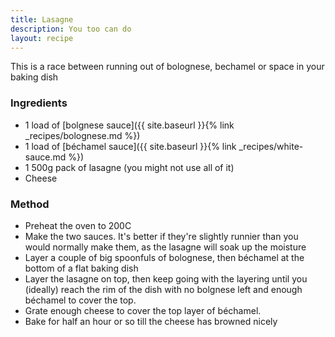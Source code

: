 ```yaml
---
title: Lasagne
description: You too can do
layout: recipe
---
```

This is a race between running out of bolognese, bechamel or space in your baking dish

### Ingredients

- 1 load of [bolgnese sauce]({{ site.baseurl }}{% link _recipes/bolognese.md %})
- 1 load of [béchamel sauce]({{ site.baseurl }}{% link _recipes/white-sauce.md %})
- 1 500g pack of lasagne (you might not use all of it)
- Cheese

### Method
- Preheat the oven to 200C
- Make the two sauces. It's better if they're slightly runnier than you would normally make them, as the lasagne will soak up the moisture
- Layer a couple of big spoonfuls of bolognese, then béchamel at the bottom of a flat baking dish
- Layer the lasagne on top, then keep going with the layering until you (ideally) reach the rim of the dish with no bolgnese left and enough béchamel to cover the top.
- Grate enough cheese to cover the top layer of béchamel.
- Bake for half an hour or so till the cheese has browned nicely

